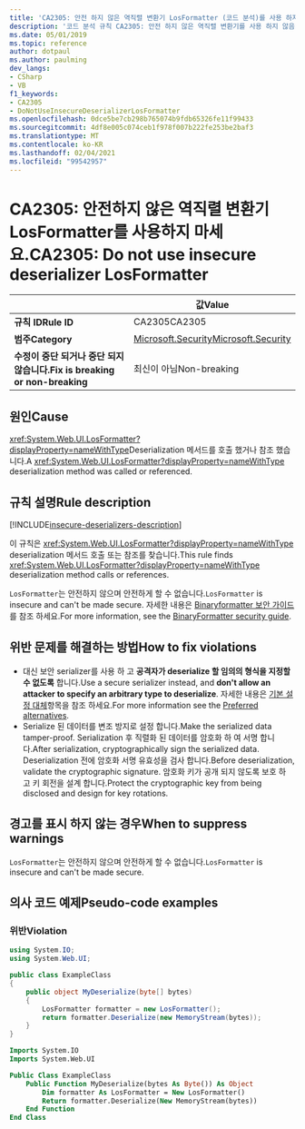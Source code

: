 ```yaml
---
title: 'CA2305: 안전 하지 않은 역직렬 변환기 LosFormatter (코드 분석)를 사용 하지 마십시오.'
description: '코드 분석 규칙 CA2305: 안전 하지 않은 역직렬 변환기를 사용 하지 않음 LosFormatter'
ms.date: 05/01/2019
ms.topic: reference
author: dotpaul
ms.author: paulming
dev_langs:
- CSharp
- VB
f1_keywords:
- CA2305
- DoNotUseInsecureDeserializerLosFormatter
ms.openlocfilehash: 0dce5be7cb298b765074b9fdb65326fe11f99433
ms.sourcegitcommit: 4df8e005c074ceb1f978f007b222fe253be2baf3
ms.translationtype: MT
ms.contentlocale: ko-KR
ms.lasthandoff: 02/04/2021
ms.locfileid: "99542957"
---
```

# <a name="ca2305-do-not-use-insecure-deserializer-losformatter"></a><span data-ttu-id="792f1-103">CA2305: 안전하지 않은 역직렬 변환기 LosFormatter를 사용하지 마세요.</span><span class="sxs-lookup"><span data-stu-id="792f1-103">CA2305: Do not use insecure deserializer LosFormatter</span></span>

| | <span data-ttu-id="792f1-104">값</span><span class="sxs-lookup"><span data-stu-id="792f1-104">Value</span></span> |
|-|-|
| <span data-ttu-id="792f1-105">**규칙 ID**</span><span class="sxs-lookup"><span data-stu-id="792f1-105">**Rule ID**</span></span> |<span data-ttu-id="792f1-106">CA2305</span><span class="sxs-lookup"><span data-stu-id="792f1-106">CA2305</span></span>|
| <span data-ttu-id="792f1-107">**범주**</span><span class="sxs-lookup"><span data-stu-id="792f1-107">**Category**</span></span> |[<span data-ttu-id="792f1-108">Microsoft.Security</span><span class="sxs-lookup"><span data-stu-id="792f1-108">Microsoft.Security</span></span>](security-warnings.md)|
| <span data-ttu-id="792f1-109">**수정이 중단 되거나 중단 되지 않습니다.**</span><span class="sxs-lookup"><span data-stu-id="792f1-109">**Fix is breaking or non-breaking**</span></span> |<span data-ttu-id="792f1-110">최신이 아님</span><span class="sxs-lookup"><span data-stu-id="792f1-110">Non-breaking</span></span>|

## <a name="cause"></a><span data-ttu-id="792f1-111">원인</span><span class="sxs-lookup"><span data-stu-id="792f1-111">Cause</span></span>

<span data-ttu-id="792f1-112"><xref:System.Web.UI.LosFormatter?displayProperty=nameWithType>Deserialization 메서드를 호출 했거나 참조 했습니다.</span><span class="sxs-lookup"><span data-stu-id="792f1-112">A <xref:System.Web.UI.LosFormatter?displayProperty=nameWithType> deserialization method was called or referenced.</span></span>

## <a name="rule-description"></a><span data-ttu-id="792f1-113">규칙 설명</span><span class="sxs-lookup"><span data-stu-id="792f1-113">Rule description</span></span>

[!INCLUDE[insecure-deserializers-description](~/includes/code-analysis/insecure-deserializers-description.md)]

<span data-ttu-id="792f1-114">이 규칙은 <xref:System.Web.UI.LosFormatter?displayProperty=nameWithType> deserialization 메서드 호출 또는 참조를 찾습니다.</span><span class="sxs-lookup"><span data-stu-id="792f1-114">This rule finds <xref:System.Web.UI.LosFormatter?displayProperty=nameWithType> deserialization method calls or references.</span></span>

<span data-ttu-id="792f1-115">`LosFormatter`는 안전하지 않으며 안전하게 할 수 없습니다.</span><span class="sxs-lookup"><span data-stu-id="792f1-115">`LosFormatter` is insecure and can't be made secure.</span></span> <span data-ttu-id="792f1-116">자세한 내용은 [Binaryformatter 보안 가이드](../../../standard/serialization/binaryformatter-security-guide.md)를 참조 하세요.</span><span class="sxs-lookup"><span data-stu-id="792f1-116">For more information, see the [BinaryFormatter security guide](../../../standard/serialization/binaryformatter-security-guide.md).</span></span>

## <a name="how-to-fix-violations"></a><span data-ttu-id="792f1-117">위반 문제를 해결하는 방법</span><span class="sxs-lookup"><span data-stu-id="792f1-117">How to fix violations</span></span>

- <span data-ttu-id="792f1-118">대신 보안 serializer를 사용 하 고 **공격자가 deserialize 할 임의의 형식을 지정할 수 없도록** 합니다.</span><span class="sxs-lookup"><span data-stu-id="792f1-118">Use a secure serializer instead, and **don't allow an attacker to specify an arbitrary type to deserialize**.</span></span> <span data-ttu-id="792f1-119">자세한 내용은 [기본 설정 대체](../../../standard/serialization/binaryformatter-security-guide.md#preferred-alternatives)항목을 참조 하세요.</span><span class="sxs-lookup"><span data-stu-id="792f1-119">For more information see the [Preferred alternatives](../../../standard/serialization/binaryformatter-security-guide.md#preferred-alternatives).</span></span>
- <span data-ttu-id="792f1-120">Serialize 된 데이터를 변조 방지로 설정 합니다.</span><span class="sxs-lookup"><span data-stu-id="792f1-120">Make the serialized data tamper-proof.</span></span> <span data-ttu-id="792f1-121">Serialization 후 직렬화 된 데이터를 암호화 하 여 서명 합니다.</span><span class="sxs-lookup"><span data-stu-id="792f1-121">After serialization, cryptographically sign the serialized data.</span></span> <span data-ttu-id="792f1-122">Deserialization 전에 암호화 서명 유효성을 검사 합니다.</span><span class="sxs-lookup"><span data-stu-id="792f1-122">Before deserialization, validate the cryptographic signature.</span></span> <span data-ttu-id="792f1-123">암호화 키가 공개 되지 않도록 보호 하 고 키 회전을 설계 합니다.</span><span class="sxs-lookup"><span data-stu-id="792f1-123">Protect the cryptographic key from being disclosed and design for key rotations.</span></span>

## <a name="when-to-suppress-warnings"></a><span data-ttu-id="792f1-124">경고를 표시 하지 않는 경우</span><span class="sxs-lookup"><span data-stu-id="792f1-124">When to suppress warnings</span></span>

<span data-ttu-id="792f1-125">`LosFormatter`는 안전하지 않으며 안전하게 할 수 없습니다.</span><span class="sxs-lookup"><span data-stu-id="792f1-125">`LosFormatter` is insecure and can't be made secure.</span></span>

## <a name="pseudo-code-examples"></a><span data-ttu-id="792f1-126">의사 코드 예제</span><span class="sxs-lookup"><span data-stu-id="792f1-126">Pseudo-code examples</span></span>

### <a name="violation"></a><span data-ttu-id="792f1-127">위반</span><span class="sxs-lookup"><span data-stu-id="792f1-127">Violation</span></span>

```csharp
using System.IO;
using System.Web.UI;

public class ExampleClass
{
    public object MyDeserialize(byte[] bytes)
    {
        LosFormatter formatter = new LosFormatter();
        return formatter.Deserialize(new MemoryStream(bytes));
    }
}
```

```vb
Imports System.IO
Imports System.Web.UI

Public Class ExampleClass
    Public Function MyDeserialize(bytes As Byte()) As Object
        Dim formatter As LosFormatter = New LosFormatter()
        Return formatter.Deserialize(New MemoryStream(bytes))
    End Function
End Class
```
